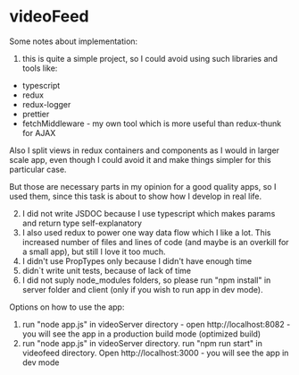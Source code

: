 # videoFeed
Some notes about implementation:

1. this is quite a simple project, so I could avoid using such libraries and tools like:
- typescript
- redux
- redux-logger
- prettier
- fetchMiddleware - my own tool which is more useful than redux-thunk for AJAX

Also I split views in redux containers and components as I would in larger scale app, even though
I could avoid it and make things simpler for this particular case.

But those are necessary parts in my opinion for a good quality apps, so I used them, since this
task is about to show how I develop in real life.

2. I did not write JSDOC because I use typescript which makes params and return type self-explanatory
3. I also used redux to power one way data flow which I like a lot. This increased number of files and lines of code (and maybe is an overkill for a small app), but still I love it too much.
4. I didn't use PropTypes only because I didn't have enough time
5. didn`t write unit tests, because of lack of time
6. I did not suply node_modules folders, so please run "npm install" in server folder and client (only if you wish to run app in dev mode).

Options on how to use the app:
1) run "node app.js" in videoServer directory - open http://localhost:8082 - you will see the app in a production build mode (optimized build)
2) run "node app.js" in videoServer directory. run "npm run start" in videofeed directory. Open http://localhost:3000 - you will see the app in dev mode
